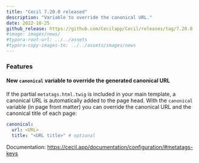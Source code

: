 ```yaml
---
title: "Cecil 7.20.0 released"
description: "Variable to override the canonical URL."
date: 2022-10-25
github_release: https://github.com/Cecilapp/Cecil/releases/tag/7.20.0
#image: images/news/
#typora-root-url: ../../assets
#typora-copy-images-to: ../../assets/images/news
---
```


### Features

#### New `canonical` variable to override the generated canonical URL

If the partial `metatags.html.twig` is included in your main template, a canonical URL is automatically added to the page head. With the `canonical` variable (in page front matter) you can override the canonical URL and the canonical title of each page:

```yaml
canonical:
  url: <URL>
  title: "<URL title>" # optional
```

Documentation: <https://cecil.app/documentation/configuration/#metatags-keys>
